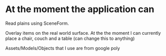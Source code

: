 # At the moment the application can 
Read plains using SceneForm.

Overlay items on the real world surface. At the the moment I can currently place a chair, couch and a table (can change this to anything)

Assets/Models/Objects that I use are from google poly
